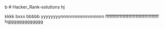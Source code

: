 b # Hacker_Rank-solutions
hj

kkkk
bxxx
bbbbb
yyyyyyyynnnnnnnnnnnnnnnnn
fffffffffffffffffffffffffffffffffffff
hgjgggggggggggg
